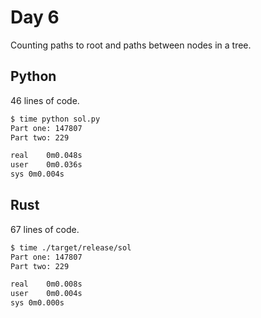 # Day 6

Counting paths to root and paths between nodes in a tree.

## Python

46 lines of code.

```bash
$ time python sol.py
Part one: 147807
Part two: 229

real	0m0.048s
user	0m0.036s
sys	0m0.004s
```



## Rust

67 lines of code.

```bash
$ time ./target/release/sol
Part one: 147807
Part two: 229

real	0m0.008s
user	0m0.004s
sys	0m0.000s
```
